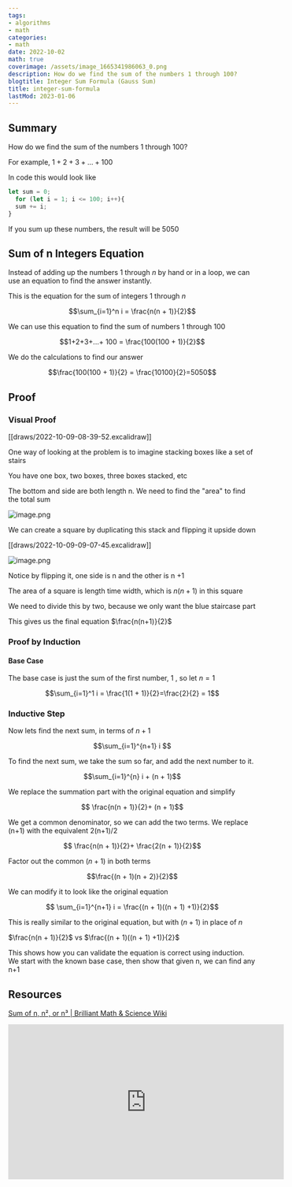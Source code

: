 ```yaml
---
tags:
- algorithms
- math
categories:
- math
date: 2022-10-02
math: true
coverimage: /assets/image_1665341986063_0.png
description: How do we find the sum of the numbers 1 through 100?
blogtitle: Integer Sum Formula (Gauss Sum)
title: integer-sum-formula
lastMod: 2023-01-06
---
```

## Summary

How do we find the sum of the numbers 1 through 100?

For example, $1 + 2 + 3 + ... + 100$

In code this would look like

```js
let sum = 0;
  for (let i = 1; i <= 100; i++){
  sum += i;
}
```

If you sum up these numbers, the result will be $5050$

## Sum of n Integers Equation

Instead of adding up the numbers 1 through $n$ by hand or in a loop, we can use an equation to find the answer instantly.

This is the equation for the sum of integers 1 through $n$

$$\sum_{i=1}^n i = \frac{n(n + 1)}{2}$$

We can use this equation to find the sum of numbers 1 through 100

$$1+2+3+...+ 100 = \frac{100(100 + 1)}{2}$$

We do the calculations to find our answer

$$\frac{100(100 + 1)}{2} = \frac{10100}{2}=5050$$

## Proof

### Visual Proof

[[draws/2022-10-09-08-39-52.excalidraw]]

One way of looking at the problem is to imagine stacking boxes like a set of stairs

You have one box, two boxes, three boxes stacked, etc

The bottom and side are both length n. We need to find the "area" to find the total sum

![image.png](/assets/image_1665341986063_0.png)

We can create a square by duplicating this stack and flipping it upside down

[[draws/2022-10-09-09-07-45.excalidraw]]

![image.png](/assets/image_1665465573710_0.png)

Notice by flipping it, one side is n and the other is n +1

The area of a square is length time width,  which is $n(n+1)$ in this square

We need to divide this by two, because we only want the blue staircase part

This gives us the final equation $\frac{n(n+1)}{2}$

### Proof by Induction

#### Base Case

The base case is just the sum of the first number, $1$ , so let $n=1$

$$\sum_{i=1}^1 i = \frac{1(1 + 1)}{2}=\frac{2}{2} = 1$$

### Inductive Step

Now lets find the next sum, in terms of $n+1$

$$\sum_{i=1}^{n+1} i $$

To find the next sum, we take the sum so far, and add the next number to it.

$$\sum_{i=1}^{n} i + (n + 1)$$

We replace the summation part with the original equation and simplify

$$ \frac{n(n + 1)}{2}+ (n + 1)$$

We get a common denominator, so we can add the two terms. We replace (n+1) with the equivalent 2(n+1)/2

$$ \frac{n(n + 1)}{2}+ \frac{2(n + 1)}{2}$$

Factor out the common $(n+1)$ in both terms

$$\frac{(n + 1)(n + 2)}{2}$$

We can modify it to look like the original equation

$$ \sum_{i=1}^{n+1} i = \frac{(n + 1)((n + 1) +1)}{2}$$

This is really similar to the original equation, but with $(n + 1)$ in place of $n$

$\frac{n(n + 1)}{2}$ vs  $\frac{(n + 1)((n + 1) +1)}{2}$

This shows how you can validate the equation is correct using induction. We start with the known base case, then show that given n, we can find any n+1

## Resources

[Sum of n, n², or n³ | Brilliant Math & Science Wiki](https://brilliant.org/wiki/sum-of-n-n2-or-n3)

<iframe width="560" height="315" src="https://www.youtube.com/embed/eHbtc50-qXo" title="YouTube video player" frameborder="0" allow="accelerometer; autoplay; clipboard-write; encrypted-media; gyroscope; picture-in-picture" allowfullscreen></iframe>
